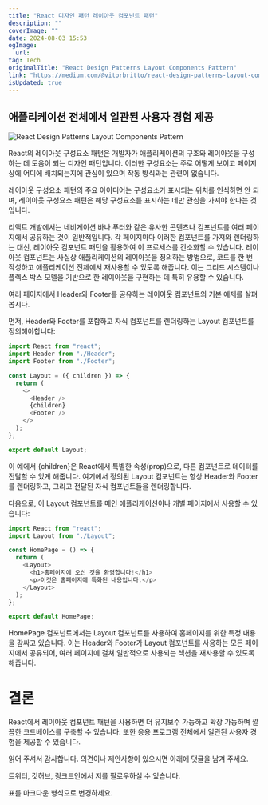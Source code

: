 ```yaml
---
title: "React 디자인 패턴 레이아웃 컴포넌트 패턴"
description: ""
coverImage: ""
date: 2024-08-03 15:53
ogImage: 
  url: 
tag: Tech
originalTitle: "React Design Patterns Layout Components Pattern"
link: "https://medium.com/@vitorbritto/react-design-patterns-layout-components-pattern-455c98e0bf92"
isUpdated: true
---
```






## 애플리케이션 전체에서 일관된 사용자 경험 제공

![React Design Patterns Layout Components Pattern](/assets/img/ReactDesignPatternsLayoutComponentsPattern_0.png)

React의 레이아웃 구성요소 패턴은 개발자가 애플리케이션의 구조와 레이아웃을 구성하는 데 도움이 되는 디자인 패턴입니다. 이러한 구성요소는 주로 어떻게 보이고 페이지 상에 어디에 배치되는지에 관심이 있으며 작동 방식과는 관련이 없습니다.

레이아웃 구성요소 패턴의 주요 아이디어는 구성요소가 표시되는 위치를 인식하면 안 되며, 레이아웃 구성요소 패턴은 해당 구성요소를 표시하는 데만 관심을 가져야 한다는 것입니다.

<div class="content-ad"></div>

리액트 개발에서는 네비게이션 바나 푸터와 같은 유사한 콘텐츠나 컴포넌트를 여러 페이지에서 공유하는 것이 일반적입니다. 각 페이지마다 이러한 컴포넌트를 가져와 렌더링하는 대신, 레이아웃 컴포넌트 패턴을 활용하여 이 프로세스를 간소화할 수 있습니다. 레이아웃 컴포넌트는 사실상 애플리케이션의 레이아웃을 정의하는 방법으로, 코드를 한 번 작성하고 애플리케이션 전체에서 재사용할 수 있도록 해줍니다. 이는 그리드 시스템이나 플렉스 박스 모델을 기반으로 한 레이아웃을 구현하는 데 특히 유용할 수 있습니다.

여러 페이지에서 Header와 Footer를 공유하는 레이아웃 컴포넌트의 기본 예제를 살펴봅시다.

먼저, Header와 Footer를 포함하고 자식 컴포넌트를 렌더링하는 Layout 컴포넌트를 정의해야합니다:

```js
import React from "react";
import Header from "./Header";
import Footer from "./Footer";

const Layout = ({ children }) => {
  return (
    <>
      <Header />
      {children}
      <Footer />
    </>
  );
};

export default Layout;
```

<div class="content-ad"></div>

이 예에서 {children}은 React에서 특별한 속성(prop)으로, 다른 컴포넌트로 데이터를 전달할 수 있게 해줍니다. 여기에서 정의된 Layout 컴포넌트는 항상 Header와 Footer를 렌더링하고, 그리고 전달된 자식 컴포넌트들을 렌더링합니다.

다음으로, 이 Layout 컴포넌트를 메인 애플리케이션이나 개별 페이지에서 사용할 수 있습니다:

```js
import React from "react";
import Layout from "./Layout";

const HomePage = () => {
  return (
    <Layout>
      <h1>홈페이지에 오신 것을 환영합니다!</h1>
      <p>이것은 홈페이지에 특화된 내용입니다.</p>
    </Layout>
  );
};

export default HomePage;
```

HomePage 컴포넌트에서는 Layout 컴포넌트를 사용하여 홈페이지를 위한 특정 내용을 감싸고 있습니다. 이는 Header와 Footer가 Layout 컴포넌트를 사용하는 모든 페이지에서 공유되어, 여러 페이지에 걸쳐 일반적으로 사용되는 섹션을 재사용할 수 있도록 해줍니다.

<div class="content-ad"></div>

# 결론

React에서 레이아웃 컴포넌트 패턴을 사용하면 더 유지보수 가능하고 확장 가능하며 깔끔한 코드베이스를 구축할 수 있습니다. 또한 응용 프로그램 전체에서 일관된 사용자 경험을 제공할 수 있습니다.

읽어 주셔서 감사합니다. 의견이나 제안사항이 있으시면 아래에 댓글을 남겨 주세요.

트위터, 깃허브, 링크드인에서 저를 팔로우하실 수 있습니다.

<div class="content-ad"></div>

표를 마크다운 형식으로 변경하세요.
